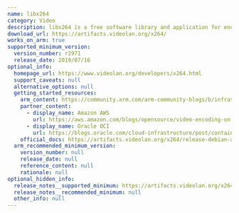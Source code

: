 ```yaml
---
name: libx264
category: Video
description: libx264 is a free software library and application for encoding video streams into the H.264/MPEG-4 AVC compression format.
download_url: https://artifacts.videolan.org/x264/
works_on_arm: true
supported_minimum_version:
  version_number: r2971
  release_date: 2019/07/16
optional_info:
  homepage_url: https://www.videolan.org/developers/x264.html
  support_caveats: null
  alternative_options: null
  getting_started_resources:
    arm_content: https://community.arm.com/arm-community-blogs/b/infrastructure-solutions-blog/posts/oracle-cloud-infrastructure-arm-based-a1
    partner_content:
      - display_name: Amazon AWS
        url: https://aws.amazon.com/blogs/opensource/video-encoding-on-graviton-in-2025/
      - display_name: Oracle OCI
        url: https://blogs.oracle.com/cloud-infrastructure/post/containers-arm-oci
    official_docs: https://artifacts.videolan.org/x264/release-debian-aarch64/
  arm_recommended_minimum_version:
    version_number: null
    release_date: null
    reference_content: null
    rationale: null
optional_hidden_info:
  release_notes__supported_minimum: https://artifacts.videolan.org/x264/release-debian-aarch64/x264-r2971-98ee9d2
  release_notes__recommended_minimum: null
  other_info: null
---
```

